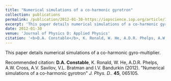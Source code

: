 ```yaml
---
title: "Numerical simulations of a co-harmonic gyrotron"
collection: publications
permalink: /publication/2012-01-30-https://iopscience.iop.org/article/10.1088/0022-3727/45/6/065105/meta
excerpt: 'This paper details numerical simulations of a co-harmonic gyro-multiplier.'
date: 2012-01-30
venue: 'Journal of Physics D: Applied Physics'
citation: '<b>D.A. Constable</b>, K. Ronald, W. He, A.D.R. Phelps, A.W. Cross, A.V. Savilov, V.L. Bratman and I.V. Bandurkin (2012). &amp;quot;Numerical simulations of a co-harmonic gyrotron&amp;quot; <i>J. Phys. D.</i>. <b>45</b>, 065105.'
---
```

This paper details numerical simulations of a co-harmonic gyro-multiplier.

Recommended citation: <b>D.A. Constable</b>, K. Ronald, W. He, A.D.R. Phelps, A.W. Cross, A.V. Savilov, V.L. Bratman and I.V. Bandurkin (2012). &quot;Numerical simulations of a co-harmonic gyrotron&quot; <i>J. Phys. D.</i>. <b>45</b>, 065105.